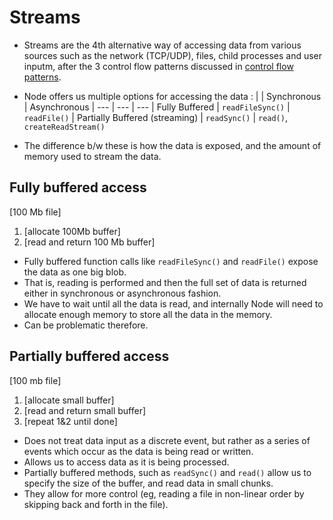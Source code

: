 # Streams

-   Streams are the 4th alternative way of accessing data from various sources such as the network (TCP/UDP), files, child processes and user inputm, after the 3 control flow patterns discussed in [control flow patterns](../../control%20flow%20patterns/readme.md).
-   Node offers us multiple options for accessing the data :
    | | Synchronous | Asynchronous
    | --- | --- | ---
    | Fully Buffered | `readFileSync()` | `readFile()`
    | Partially Buffered (streaming) | `readSync()` | `read()`, `createReadStream()`

-   The difference b/w these is how the data is exposed, and the amount of memory used to stream the data.

## Fully buffered access

[100 Mb file]

1. [allocate 100Mb buffer]
2. [read and return 100 Mb buffer]

-   Fully buffered function calls like `readFileSync()` and `readFile()` expose the data as one big blob.
-   That is, reading is performed and then the full set of data is returned either in synchronous or asynchronous fashion.
-   We have to wait until all the data is read, and internally Node will need to allocate enough memory to store all the data in the memory.
-   Can be problematic therefore.

## Partially buffered access

[100 mb file]

1. [allocate small buffer]
2. [read and return small buffer]
3. [repeat 1&2 until done]

-   Does not treat data input as a discrete event, but rather as a series of events which occur as the data is being read or written.
-   Allows us to access data as it is being processed.
-   Partially buffered methods, such as `readSync()` and `read()` allow us to specify the size of the buffer, and read data in small chunks.
-   They allow for more control (eg, reading a file in non-linear order by skipping back and forth in the file).
